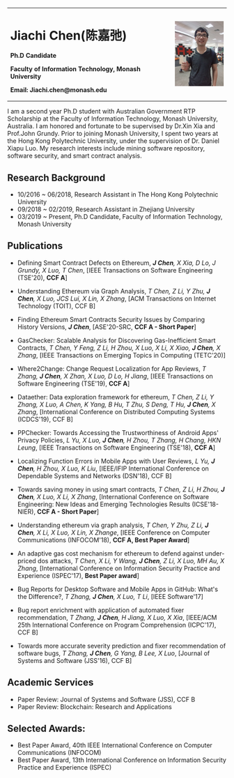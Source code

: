 
<table border="0">
  <tr>
    <td width="75%">
      <h1>Jiachi Chen(陈嘉弛)</h1>
      <p><b>Ph.D Candidate</b></p>
      <p><b>Faculty of Information Technology, Monash University</b></p>
      <p><b>Email: Jiachi.chen@monash.edu</b></p>
    </td>
    <td width="25%">
      <img src="/jiachi.jpeg" width="100%"> 
    </td>
  </tr>
</table>


I am a second year Ph.D student with Australian Government RTP Scholarship at the Faculty of Information Technology, Monash University, Australia. I am honored and fortunate to be supervised by Dr.Xin Xia and Prof.John Grundy. Prior to joining Monash University, I spent two years at the Hong Kong Polytechnic University, under the supervision of Dr. Daniel Xiapu Luo. My research interests include mining software repository, software security, and smart contract analysis.  

## Research Background
- 10/2016 ~ 06/2018,  Research Assistant in The Hong Kong Polytechnic University
- 09/2018 ~ 02/2019,  Research Assistant in Zhejiang University
- 03/2019 ~ Present,  Ph.D Candidate, Faculty of Information Technology, Monash University

## Publications
* Defining Smart Contract Defects on Ethereum, ***J Chen**, X Xia, D Lo, J Grundy, X Luo, T Chen*, [IEEE Transactions on Software Engineering (TSE'20), **CCF A**]

* Understanding Ethereum via Graph Analysis, *T Chen, Z Li, Y Zhu, **J Chen**, X Luo, JCS Lui, X Lin, X Zhang*, [ACM Transactions on Internet Technology (TOIT), CCF B]

* Finding Ethereum Smart Contracts Security Issues by Comparing History Versions, ***J Chen***, [ASE'20-SRC, **CCF A - Short Paper**]

* GasChecker: Scalable Analysis for Discovering Gas-Inefficient Smart Contracts, *T Chen, Y Feng, Z Li, H Zhou, X Luo, X Li, X Xiao, **J Chen**, X Zhang*, [IEEE Transactions on Emerging Topics in Computing (TETC'20)]

* Where2Change: Change Request Localization for App Reviews, *T Zhang, **J Chen**, X Zhan, X Luo, D Lo, H Jiang*, [IEEE Transactions on Software Engineering (TSE'19), **CCF A**]

* Dataether: Data exploration framework for ethereum, *T Chen, Z Li, Y Zhang, X Luo, A Chen, K Yang, B Hu, T Zhu, S Deng, T Hu, **J Chen**, X Zhang*, [International Conference on Distributed Computing Systems (ICDCS'19), CCF B]

* PPChecker: Towards Accessing the Trustworthiness of Android Apps' Privacy Policies, *L Yu, X Luo, **J Chen**, H Zhou, T Zhang, H Chang, HKN Leung*, [IEEE Transactions on Software Engineering (TSE'18), **CCF A**]

* Localizing Function Errors in Mobile Apps with User Reviews, *L Yu, **J Chen**, H Zhou, X Luo, K Liu*, [IEEE/IFIP International Conference on Dependable Systems and Networks (DSN'18), CCF B]

* Towards saving money in using smart contracts, *T Chen, Z Li, H Zhou, **J Chen**, X Luo, X Li, X Zhang*, [International Conference on Software Engineering: New Ideas and Emerging Technologies Results (ICSE'18-NIER), **CCF A - Short Paper**]

* Understanding ethereum via graph analysis, *T Chen, Y Zhu, Z Li, **J Chen**, X Li, X Luo, X Lin, X Zhange*, [IEEE Conference on Computer Communications (INFOCOM'18), **CCF A, Best Paper Award**]

* An adaptive gas cost mechanism for ethereum to defend against under-priced dos attacks, *T Chen, X Li, Y Wang, **J Chen**, Z Li, X Luo, MH Au, X Zhang*, [International Conference on Information Security Practice and Experience (ISPEC'17), **Best Paper award**]

* Bug Reports for Desktop Software and Mobile Apps in GitHub: What's the Difference?, *T Zhang, **J Chen**, X Luo, T Li*, [IEEE Software'17]

* Bug report enrichment with application of automated fixer recommendation, *T Zhang, **J Chen**, H Jiang, X Luo, X Xia*, [IEEE/ACM 25th International Conference on Program Comprehension (ICPC'17), CCF B]

* Towards more accurate severity prediction and fixer recommendation of software bugs, *T Zhang, **J Chen**, G Yang, B Lee, X Luo*, [Journal of Systems and Software (JSS'16), CCF B]


## Academic Services
* Paper Review: Journal of Systems and Software (JSS), CCF B
* Paper Review: Blockchain: Research and Applications

## Selected Awards:
* Best Paper Award, 40th IEEE International Conference on Computer Communications (INFOCOM)
*	Best Paper Award, 13th International Conference on Information Security Practice and Experience (ISPEC)






